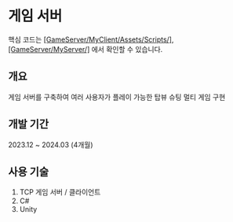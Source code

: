 # 게임 서버

핵심 코드는 [[GameServer/MyClient/Assets/Scripts/]]([s](https://github.com/ymh1995s/GameServer/tree/main/MyClient/Assets/Scripts)), [[GameServer/MyServer/]](https://github.com/ymh1995s/GameServer/tree/main/MyServer) 에서 확인할 수 있습니다.

## 개요
게임 서버를 구축하여 여러 사용자가 플레이 가능한 탑뷰 슈팅 멀티 게임 구현

## 개발 기간
2023.12 ~ 2024.03 (4개월) 

## 사용 기술
1. TCP 게임 서버 /  클라이언트
2. C#
3. Unity
